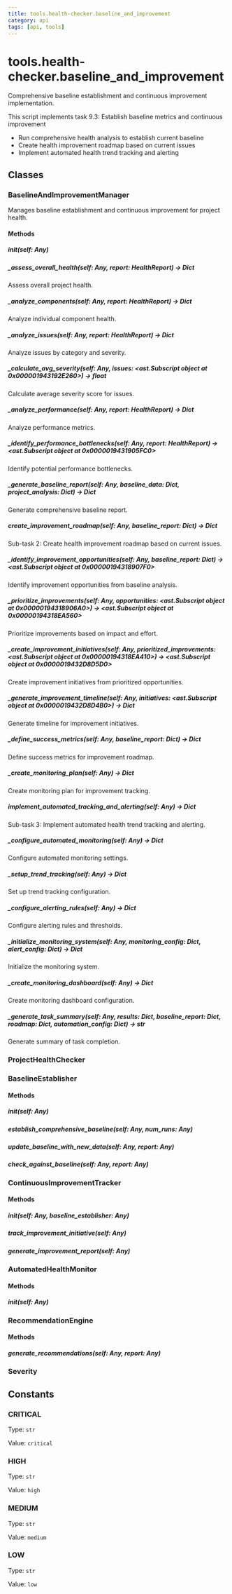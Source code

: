 ```yaml
---
title: tools.health-checker.baseline_and_improvement
category: api
tags: [api, tools]
---
```


# tools.health-checker.baseline_and_improvement

Comprehensive baseline establishment and continuous improvement implementation.

This script implements task 9.3: Establish baseline metrics and continuous improvement
- Run comprehensive health analysis to establish current baseline
- Create health improvement roadmap based on current issues
- Implement automated health trend tracking and alerting

## Classes

### BaselineAndImprovementManager

Manages baseline establishment and continuous improvement for project health.

#### Methods

##### __init__(self: Any)



##### _assess_overall_health(self: Any, report: HealthReport) -> Dict

Assess overall project health.

##### _analyze_components(self: Any, report: HealthReport) -> Dict

Analyze individual component health.

##### _analyze_issues(self: Any, report: HealthReport) -> Dict

Analyze issues by category and severity.

##### _calculate_avg_severity(self: Any, issues: <ast.Subscript object at 0x000001943192E260>) -> float

Calculate average severity score for issues.

##### _analyze_performance(self: Any, report: HealthReport) -> Dict

Analyze performance metrics.

##### _identify_performance_bottlenecks(self: Any, report: HealthReport) -> <ast.Subscript object at 0x0000019431905FC0>

Identify potential performance bottlenecks.

##### _generate_baseline_report(self: Any, baseline_data: Dict, project_analysis: Dict) -> Dict

Generate comprehensive baseline report.

##### create_improvement_roadmap(self: Any, baseline_report: Dict) -> Dict

Sub-task 2: Create health improvement roadmap based on current issues.

##### _identify_improvement_opportunities(self: Any, baseline_report: Dict) -> <ast.Subscript object at 0x00000194318907F0>

Identify improvement opportunities from baseline analysis.

##### _prioritize_improvements(self: Any, opportunities: <ast.Subscript object at 0x00000194318906A0>) -> <ast.Subscript object at 0x00000194318EA560>

Prioritize improvements based on impact and effort.

##### _create_improvement_initiatives(self: Any, prioritized_improvements: <ast.Subscript object at 0x00000194318EA410>) -> <ast.Subscript object at 0x0000019432D8D5D0>

Create improvement initiatives from prioritized opportunities.

##### _generate_improvement_timeline(self: Any, initiatives: <ast.Subscript object at 0x0000019432D8D4B0>) -> Dict

Generate timeline for improvement initiatives.

##### _define_success_metrics(self: Any, baseline_report: Dict) -> Dict

Define success metrics for improvement roadmap.

##### _create_monitoring_plan(self: Any) -> Dict

Create monitoring plan for improvement tracking.

##### implement_automated_tracking_and_alerting(self: Any) -> Dict

Sub-task 3: Implement automated health trend tracking and alerting.

##### _configure_automated_monitoring(self: Any) -> Dict

Configure automated monitoring settings.

##### _setup_trend_tracking(self: Any) -> Dict

Set up trend tracking configuration.

##### _configure_alerting_rules(self: Any) -> Dict

Configure alerting rules and thresholds.

##### _initialize_monitoring_system(self: Any, monitoring_config: Dict, alert_config: Dict) -> Dict

Initialize the monitoring system.

##### _create_monitoring_dashboard(self: Any) -> Dict

Create monitoring dashboard configuration.

##### _generate_task_summary(self: Any, results: Dict, baseline_report: Dict, roadmap: Dict, automation_config: Dict) -> str

Generate summary of task completion.

### ProjectHealthChecker



### BaselineEstablisher



#### Methods

##### __init__(self: Any)



##### establish_comprehensive_baseline(self: Any, num_runs: Any)



##### update_baseline_with_new_data(self: Any, report: Any)



##### check_against_baseline(self: Any, report: Any)



### ContinuousImprovementTracker



#### Methods

##### __init__(self: Any, baseline_establisher: Any)



##### track_improvement_initiative(self: Any)



##### generate_improvement_report(self: Any)



### AutomatedHealthMonitor



#### Methods

##### __init__(self: Any)



### RecommendationEngine



#### Methods

##### generate_recommendations(self: Any, report: Any)



### Severity



## Constants

### CRITICAL

Type: `str`

Value: `critical`

### HIGH

Type: `str`

Value: `high`

### MEDIUM

Type: `str`

Value: `medium`

### LOW

Type: `str`

Value: `low`

